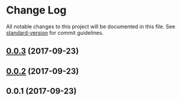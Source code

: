 # Change Log

All notable changes to this project will be documented in this file. See [standard-version](https://github.com/conventional-changelog/standard-version) for commit guidelines.

<a name="0.0.3"></a>
## [0.0.3](https://github.com/kaosat-dev/release-automation-test/compare/v0.0.2...v0.0.3) (2017-09-23)



<a name="0.0.2"></a>
## [0.0.2](https://github.com/kaosat-dev/release-automation-test/compare/v0.0.1...v0.0.2) (2017-09-23)



<a name="0.0.1"></a>
## 0.0.1 (2017-09-23)
